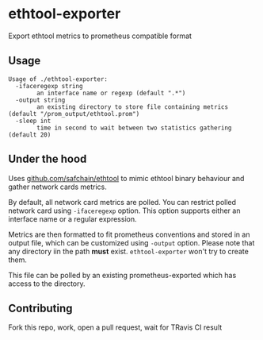 # ethtool-exporter

Export ethtool metrics to prometheus compatible format

## Usage

```./ethtool-exporter --help
Usage of ./ethtool-exporter:
  -ifaceregexp string
    	an interface name or regexp (default ".*")
  -output string
    	an existing directory to store file containing metrics (default "/prom_output/ethtool.prom")
  -sleep int
    	time in second to wait between two statistics gathering (default 20)
```

## Under the hood

Uses [github.com/safchain/ethtool](https://github.com/safchain/ethtool) to mimic ethtool binary
behaviour and gather network cards metrics.

By default, all network card metrics are polled. You can restrict polled network card using `-ifaceregexp`
option. This option supports either an interface name or a regular expression.

Metrics are then formatted to fit prometheus conventions and stored in an output file, which can be customized
using `-output` option. Please note that any directory iin the path **must** exist.
`ethtool-exporter` won't try to create them.

This file can be polled by an existing prometheus-exported which has access to the directory.

## Contributing

Fork this repo, work, open a pull request, wait for TRavis CI result
